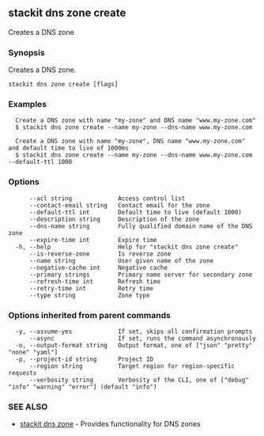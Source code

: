 ## stackit dns zone create

Creates a DNS zone

### Synopsis

Creates a DNS zone.

```
stackit dns zone create [flags]
```

### Examples

```
  Create a DNS zone with name "my-zone" and DNS name "www.my-zone.com"
  $ stackit dns zone create --name my-zone --dns-name www.my-zone.com

  Create a DNS zone with name "my-zone", DNS name "www.my-zone.com" and default time to live of 1000ms
  $ stackit dns zone create --name my-zone --dns-name www.my-zone.com --default-ttl 1000
```

### Options

```
      --acl string             Access control list
      --contact-email string   Contact email for the zone
      --default-ttl int        Default time to live (default 1000)
      --description string     Description of the zone
      --dns-name string        Fully qualified domain name of the DNS zone
      --expire-time int        Expire time
  -h, --help                   Help for "stackit dns zone create"
      --is-reverse-zone        Is reverse zone
      --name string            User given name of the zone
      --negative-cache int     Negative cache
      --primary strings        Primary name server for secondary zone
      --refresh-time int       Refresh time
      --retry-time int         Retry time
      --type string            Zone type
```

### Options inherited from parent commands

```
  -y, --assume-yes             If set, skips all confirmation prompts
      --async                  If set, runs the command asynchronously
  -o, --output-format string   Output format, one of ["json" "pretty" "none" "yaml"]
  -p, --project-id string      Project ID
      --region string          Target region for region-specific requests
      --verbosity string       Verbosity of the CLI, one of ["debug" "info" "warning" "error"] (default "info")
```

### SEE ALSO

* [stackit dns zone](./stackit_dns_zone.md)	 - Provides functionality for DNS zones

